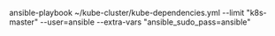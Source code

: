 ansible-playbook  ~/kube-cluster/kube-dependencies.yml --limit "k8s-master" --user=ansible --extra-vars "ansible_sudo_pass=ansible"